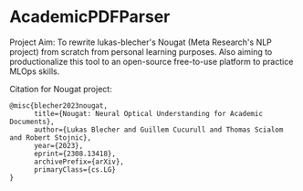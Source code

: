 # AcademicPDFParser

Project Aim: To rewrite lukas-blecher's Nougat (Meta Research's NLP project) from scratch from personal learning purposes. Also aiming to productionalize this tool to an open-source free-to-use platform to practice MLOps skills.

Citation for Nougat project:

```
@misc{blecher2023nougat,
      title={Nougat: Neural Optical Understanding for Academic Documents}, 
      author={Lukas Blecher and Guillem Cucurull and Thomas Scialom and Robert Stojnic},
      year={2023},
      eprint={2308.13418},
      archivePrefix={arXiv},
      primaryClass={cs.LG}
}
```
